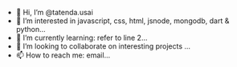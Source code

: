 - 👋 Hi, I’m @tatenda.usai
- 👀 I’m interested in javascript, css, html, jsnode, mongodb, dart & python...
- 🌱 I’m currently learning: refer to line 2...
- 💞️ I’m looking to collaborate on interesting projects ...
- 📫 How to reach me: email...

<!---
tateuzi/tateuzi is a ✨ special ✨ repository because its `README.md` (this file) appears on your GitHub profile.
You can click the Preview link to take a look at your changes.
--->

